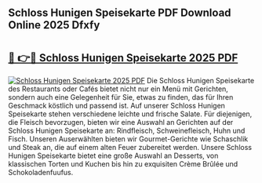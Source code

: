 ## Schloss Hunigen Speisekarte PDF Download Online 2025 Dfxfy

# <h2><a href="http://gc8dfrq.nevu.top/?p=Schloss+Hunigen+Speisekarte">🔗 👉🔴 Schloss Hunigen Speisekarte 2025 PDF</a></h2>

[![Schloss Hunigen Speisekarte 2025 PDF](https://i.imgur.com/dBaPXMq.png)](http://gc8dfrq.nevu.top/?p=Schloss+Hunigen+Speisekarte)
Die Schloss Hunigen Speisekarte des Restaurants oder Cafés bietet nicht nur ein Menü mit Gerichten, sondern auch eine Gelegenheit für Sie, etwas zu finden, das für Ihren Geschmack köstlich und passend ist. Auf unserer Schloss Hunigen Speisekarte stehen verschiedene leichte und frische Salate. Für diejenigen, die Fleisch bevorzugen, bieten wir eine Auswahl an Gerichten auf der Schloss Hunigen Speisekarte an: Rindfleisch, Schweinefleisch, Huhn und Fisch. Unseren Auserwählten bieten wir Gourmet-Gerichte wie Schaschlik und Steak an, die auf einem alten Feuer zubereitet werden. Unsere Schloss Hunigen Speisekarte bietet eine große Auswahl an Desserts, von klassischen Torten und Kuchen bis hin zu exquisiten Crème Brûlée und Schokoladenfuufus.

